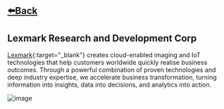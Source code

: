 ## [⬅️Back](./)

## Lexmark Research and Development Corp
[Lexmark](https://www.lexmark.com/en_ph/about-us.html){:target="_blank"} creates cloud-enabled imaging and IoT technologies that help customers worldwide quickly realise business outcomes. Through a powerful combination of proven technologies and deep industry expertise, we accelerate business transformation, turning information into insights, data into decisions, and analytics into action.

![image](https://github.com/greatcyan/cyrus-baruc-data-analytics-portfolio/assets/95137493/bcd25a13-f7b6-4304-86b9-d526b77e210a)

